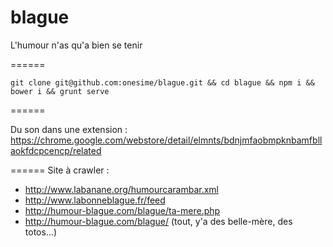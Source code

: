 blague
======

L'humour n'as qu'a bien se tenir

======

``` git clone git@github.com:onesime/blague.git && cd blague && npm i && bower i && grunt serve ```

======

Du son dans une extension : https://chrome.google.com/webstore/detail/elmnts/bdnjmfaobmpknbamfbllaokfdcpcencp/related

======
Site à crawler :
- http://www.labanane.org/humourcarambar.xml
- http://www.labonneblague.fr/feed
- http://humour-blague.com/blague/ta-mere.php
- http://humour-blague.com/blague/ (tout, y'a des belle-mère, des totos...)
